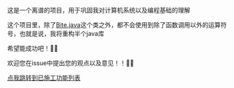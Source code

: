 这是一个离谱的项目，用于巩固我对计算机系统以及编程基础的理解

这个项目里，除了[Bite.java](src/base/Bite.java)这个类之外，都不会使用到除了函数调用以外的运算符号，也就是说，我将重构半个java库

希望能成功吧！🥰🥰

欢迎您在issue中提出您的观点以及意见！！🥰🥰

[点我跳转到已施工功能列表](function_list.md)